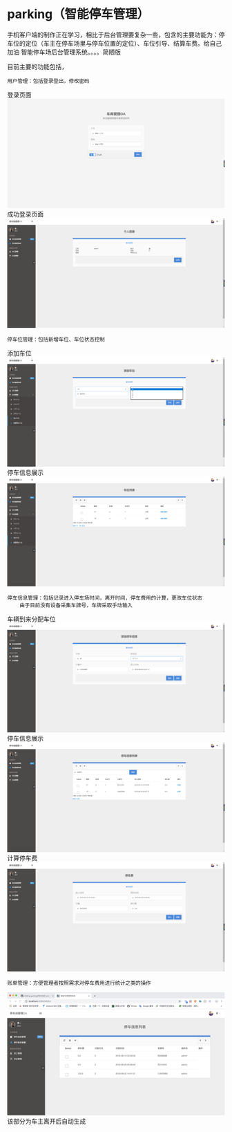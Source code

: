 # parking（智能停车管理）
手机客户端的制作正在学习，相比于后台管理要复杂一些，包含的主要功能为：停车位的定位（车主在停车场里与停车位置的定位）、车位引导、结算车费。给自己加油
智能停车场后台管理系统。。。。简陋版   

目前主要的功能包括， 

    用户管理：包括登录登出，修改密码  
  
   登录页面  
   ![image](https://github.com/Albert-Best-Dong/parking/blob/master/img/tologin.png)  
    成功登录页面   
   ![image](https://github.com/Albert-Best-Dong/parking/blob/master/img/login_success.png)  
   
    停车位管理：包括新增车位、车位状态控制
   
   添加车位
   ![image](https://github.com/Albert-Best-Dong/parking/blob/master/img/add_space.png)
    停车信息展示
   ![image](https://github.com/Albert-Best-Dong/parking/blob/master/img/park_space.png)  
   
    停车信息管理：包括记录进入停车场时间，离开时间，停车费用的计算，更改车位状态
        由于目前没有设备采集车牌号，车牌采取手动输入
        
   车辆到来分配车位  
   ![image](https://github.com/Albert-Best-Dong/parking/blob/master/img/add_park_info.png)
    停车信息展示
   ![image](https://github.com/Albert-Best-Dong/parking/blob/master/img/info_list.png)
    计算停车费
   ![image](https://github.com/Albert-Best-Dong/parking/blob/master/img/to_fee.png)  
   
    账单管理：方便管理者按照需求对停车费用进行统计之类的操作
    
   ![image](https://github.com/Albert-Best-Dong/parking/blob/master/img/bill.png) 
   该部分为车主离开后自动生成
